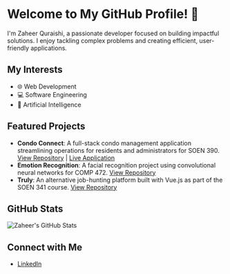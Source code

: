 # Welcome to My GitHub Profile! 👋

I'm Zaheer Quraishi, a passionate developer focused on building impactful solutions. I enjoy tackling complex problems and creating efficient, user-friendly applications.

## My Interests
- 🌐 Web Development
- 💻 Software Engineering
- 🤖 Artificial Intelligence

## Featured Projects
- **Condo Connect**: A full-stack condo management application streamlining operations for residents and administrators for SOEN 390. [View Repository](https://github.com/leobrod44/Mini-Capstone) | [Live Application](https://condoconnect.site/)
- **Emotion Recognition**: A facial recognition project using convolutional neural networks for COMP 472. [View Repository](https://github.com/MaxScales/COMP472_Ai_Project_OB_20)
- **Truly**: An alternative job-hunting platform built with Vue.js as part of the SOEN 341 course. [View Repository](https://github.com/KA-devl/Truly)

## GitHub Stats
![Zaheer's GitHub Stats](https://github-readme-stats.vercel.app/api?username=zaheerqur&show_icons=true&theme=tokyonight)

## Connect with Me
- [LinkedIn](https://www.linkedin.com/in/zaheer-quraishi-399390186/)

